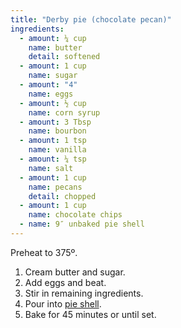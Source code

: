 ```yaml
---
title: "Derby pie (chocolate pecan)"
ingredients:
  - amount: ¼ cup
    name: butter
    detail: softened
  - amount: 1 cup
    name: sugar
  - amount: "4"
    name: eggs
  - amount: ½ cup
    name: corn syrup
  - amount: 3 Tbsp
    name: bourbon
  - amount: 1 tsp
    name: vanilla
  - amount: ¼ tsp
    name: salt
  - amount: 1 cup
    name: pecans
    detail: chopped
  - amount: 1 cup
    name: chocolate chips
  - name: 9″ unbaked pie shell
---
```


Preheat to 375º.

1. Cream butter and sugar.
1. Add eggs and beat.
1. Stir in remaining ingredients.
1. Pour into [pie shell](/cookbook/pie-crust).
1. Bake for 45 minutes or until set.
